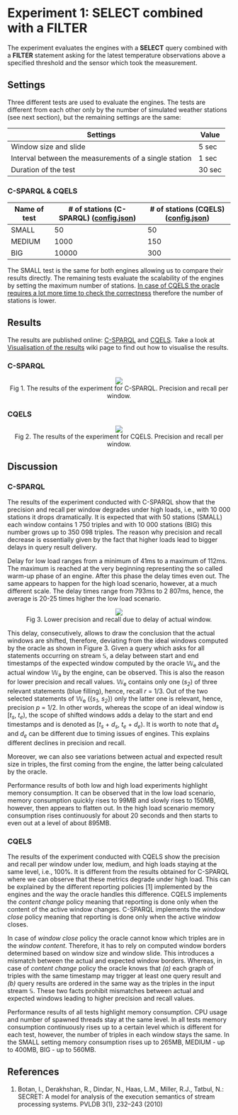 # Experiment 1: SELECT combined with a FILTER

The experiment evaluates the engines with a **SELECT** query combined with a **FILTER** statement asking for the latest temperature observations above a specified threshold and the sensor which took the measurement.

## Settings

Three different tests are used to evaluate the engines. The tests are different from each other only by the number of simulated weather stations (see next section), but the remaining settings are the same:

Settings | Value
---------|------
Window size and slide | 5 sec
Interval between the measurements of a single station | 1 sec
Duration of the test | 30 sec

### C-SPARQL & CQELS

Name of test | # of stations (C-SPARQL) ([config.json](https://github.com/YABench/yabench-one/blob/master/Experiment_1/csparql/config.json)) | # of stations (CQELS) ([config.json](https://github.com/YABench/yabench-one/blob/master/Experiment_1/cqels/config.json))
-------------|--------------------------|----------------------
SMALL | 50 | 50
MEDIUM | 1000 | 150
BIG | 10000 | 300

The SMALL test is the same for both engines allowing us to compare their results directly. The remaining tests evaluate the scalability of the engines by setting the maximum number of stations. [In case of CQELS the oracle requires a lot more time to check the correctness](TODO) therefore the number of stations is lower.

## Results

The results are published online: [C-SPARQL](https://github.com/YABench/yabench-one/tree/master/Experiment_1/csparql/results) and [CQELS](https://github.com/YABench/yabench-one/tree/master/Experiment_1/cqels/results). Take a look at [Visualisation of the results](https://github.com/YABench/yabench/wiki#visualisation-the-results) wiki page to find out how to visualise the results.

### C-SPARQL
<p align="center">
    <img src="http://yabench.github.io/yabench-one/Experiment_1/csparql/ORACLE_pr.png"/>
    </br>
    Fig 1. The results of the experiment for C-SPARQL. Precision and recall per window.
</p>

### CQELS

<p align="center">
    <img src="http://yabench.github.io/yabench-one/Experiment_1/cqels/ORACLE_pr.png"/>
    </br>
    Fig 2. The results of the experiment for CQELS. Precision and recall per window.
</p>

## Discussion

### C-SPARQL

The results of the experiment conducted with C-SPARQL show that the precision and recall per window degrades under high loads, i.e., with 10 000 stations it drops dramatically. It is expected that with 50 stations (SMALL) each window contains 1 750 triples and with 10 000 stations (BIG) this number grows up to 350 098 triples. The reason why precision and recall decrease is essentially given by the fact that higher loads lead to bigger delays in query result delivery.

Delay for low load ranges from a minimum of 41ms to a maximum of 112ms. The maximum is reached at the very beginning representing the so called warm-up phase of an engine. After this phase the delay times even out. The same appears to happen for the high load scenario, however, at a much different scale. The delay times range from 793ms to 2 807ms, hence, the average is 20-25 times higher the low load scenario.

<p align="center">
  <img src="http://yabench.github.io/yabench-one/Experiment_1/winshift.png"/>
  </br>
  <span>Fig 3. Lower precision and recall due to delay of actual window.</span>
</p>

This delay, consecutively, allows to draw the conclusion that the actual windows are shifted, therefore, deviating from the ideal windows computed by the oracle as shown in Figure 3. Given a query which asks for all statements occurring on stream &#x1D54A;, a delay between start and end timestamps of the expected window computed by the oracle &#x1D54E;<sub>e</sub> and the actual window &#x1D54E;<sub>a</sub> by the engine, can be observed. This is also the reason for lower precision and recall values. &#x1D54E;<sub>e</sub> contains only one (*s<sub>2</sub>*) of three relevant statements (blue filling), hence, recall *r* = 1/3. Out of the two selected statements of &#x1D54E;<sub>e</sub> ({*s<sub>1</sub>*, *s<sub>2</sub>*}) only the latter one is relevant, hence, precision *p* = 1/2. In other words, whereas the scope of an ideal window is [*t<sub>s</sub>*, *t<sub>e</sub>*), the scope of shifted windows adds a delay to the start and end timestamps and is denoted as [*t<sub>s</sub>* + *d<sub>s</sub>*, *t<sub>e</sub>* + *d<sub>e</sub>*). It is worth to note that *d<sub>s</sub>* and *d<sub>e</sub>* can be different due to timing issues of engines. This explains different declines in precision and recall.

Moreover, we can also see variations between actual and expected result size in triples, the first coming from the engine, the latter being calculated by the oracle.

Performance results of both low and high load experiments highlight memory consumption. It can be observed that in the low load scenario, memory consumption quickly rises to 99MB and slowly rises to 150MB, however, then appears to flatten out. In the high load scenario memory consumption rises continuously for about 20 seconds and then starts to even out at a level of about 895MB.

### CQELS

The results of the experiment conducted with CQELS show the precision and recall per window under low, medium, and high loads staying at the same level, i.e., 100%. It is different from the results obtained for C-SPARQL where we can observe that these metrics degrade under high load. This can be explained by the different reporting policies [1] implemented by the engines and the way the oracle handles this difference. CQELS implements the *content change* policy meaning that reporting is done only when the content of the active window changes. C-SPARQL implements the *window close* policy meaning that reporting is done only when the active window closes.

In case of *window close* policy the oracle cannot know which triples are in the *window content*. Therefore, it has to rely on computed window borders determined based on window size and window slide. This introduces a mismatch between the actual and expected window borders. Whereas, in case of *content change* policy the oracle knows that *(a)* each graph of triples with the same timestamp may trigger at least one query result and *(b)* query results are ordered in the same way as the triples in the input stream &#x1D54A;. These two facts prohibit mismatches between actual and expected windows leading to higher precision and recall values.

Performance results of all tests highlight memory consumption. CPU usage and number of spawned threads stay at the same level. In all tests memory consumption continuously rises up to a certain level which is different for each test, however, the number of triples in each window stays the same. In the SMALL setting memory consumption rises up to 265MB, MEDIUM - up to 400MB, BIG - up to 560MB.

## References

1. Botan, I., Derakhshan, R., Dindar, N., Haas, L.M., Miller, R.J., Tatbul, N.: SECRET: A model for analysis of the execution semantics of stream processing systems. PVLDB 3(1), 232–243 (2010)
